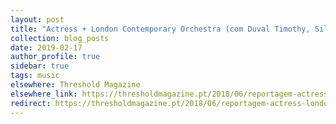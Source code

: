 ```yaml
---
layout: post
title: "Actress + London Contemporary Orchestra (com Duval Timothy, Silvia Kastel e Toxe) @ Barbican Centre"
collection: blog_posts
date: 2019-02-17
author_profile: true
sidebar: true
tags: music
elsewhere: Threshold Magazine
elsewhere_link: https://thresholdmagazine.pt/2018/06/reportagem-actress-london-contemporary.html
redirect: https://thresholdmagazine.pt/2018/06/reportagem-actress-london-contemporary.html
---
```

